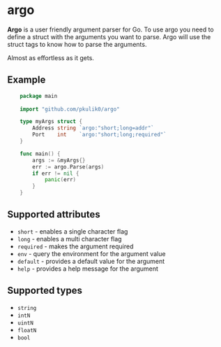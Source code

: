 # argo 

**Argo** is a user friendly argument parser for Go.
To use argo you need to define a struct with the arguments you want to parse.
Argo will use the struct tags to know how to parse the arguments.

Almost as effortless as it gets.

## Example

```go
    package main
    
    import "github.com/pkulik0/argo"

    type myArgs struct {
        Address string `argo:"short;long=addr"`
        Port    int    `argo:"short;long;required"`
    }

    func main() {
        args := &myArgs{}
        err := argo.Parse(args)
        if err != nil {
            panic(err)
        }
    }
```

## Supported attributes

- `short` - enables a single character flag 
- `long` - enables a multi character flag
- `required` - makes the argument required
- `env` - query the environment for the argument value
- `default` - provides a default value for the argument
- `help` - provides a help message for the argument

## Supported types

- `string`
- `intN`
- `uintN`
- `floatN`
- `bool`